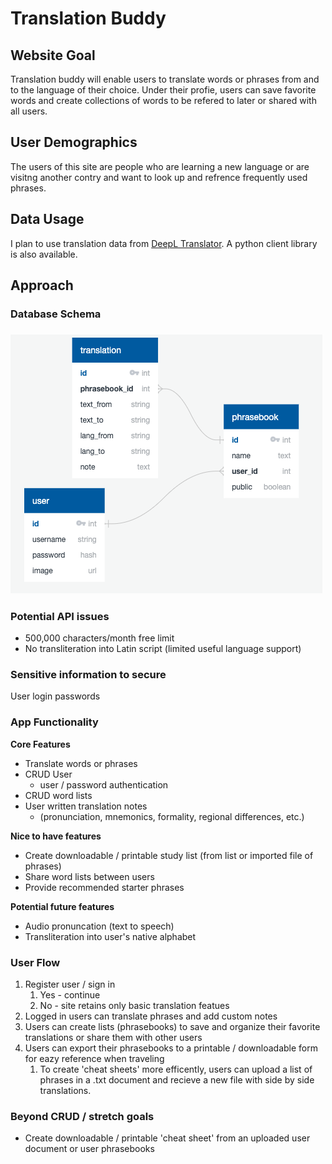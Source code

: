 # Translation Buddy

## Website Goal

Translation buddy will enable users to translate words or phrases from and to the language of their choice. Under their profie, users can save favorite words and create collections of words to be refered to later or shared with all users.

## User Demographics

The users of this site are people who are learning a new language or are visitng another contry and want to look up and refrence frequently used phrases. 

## Data Usage

I plan to use translation data from [DeepL Translator](https://www.deepl.com/translator). A python client library is also available. 

## Approach



### Database Schema

### ![translation-buddy-diagram](/Proposal/translation-buddy/translation-buddy-diagram.png)

### Potential API issues

- 500,000 characters/month free limit
- No transliteration into Latin script (limited useful language support)

### Sensitive information to secure

User login passwords

### App Functionality

**Core Features**

- Translate words or phrases
- CRUD User
  - user / password authentication
- CRUD word lists
- User written translation notes 
  - (pronunciation, mnemonics, formality, regional differences, etc.)

**Nice to have features**

- Create downloadable / printable study list (from list or imported file of phrases)
- Share word lists between users
- Provide recommended starter phrases

**Potential future features**  

- Audio pronuncation (text to speech)
- Transliteration into user's native alphabet

### User Flow

1. Register user / sign in
   1. Yes - continue
   2. No - site retains only basic translation featues
2. Logged in users can translate phrases and add custom notes
3. Users can create lists (phrasebooks) to save and organize their favorite translations or share them with other users
4. Users can export their phrasebooks to a printable / downloadable form for eazy reference when traveling 
   1. To create 'cheat sheets' more efficently, users can upload a list of phrases in a .txt document and recieve a new file with side by side translations. 


###  Beyond CRUD / stretch goals

- Create downloadable / printable  'cheat sheet' from an uploaded user document or user phrasebooks
